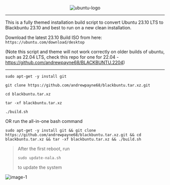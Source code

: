 <p align="center"><img src="https://i.ibb.co/dJndJ41/ubuntu-logo.png" alt="ubuntu-logo" border="0">

* * *
This is a fully themed installation build script to convert Ubuntu 23.10 LTS to Blackbuntu 23.10 and best to run on a new clean installation. 

Download the latest 23.10 Build ISO from here: `https://ubuntu.com/download/desktop`

(Note this script and theme will not work correctly on older builds of ubuntu, such as 22.04 LTS, check this repo for one for 22.04 - https://github.com/andrewpayne68/BLACKBUNTU.2204)
* * *

```
sudo apt-get -y install git
```
```
git clone https://github.com/andrewpayne68/blackbuntu.tar.xz.git
```
```
cd blackbuntu.tar.xz
```
```
tar -xf blackbuntu.tar.xz
```
```
./build.sh
```

OR run the all-in-one bash command
```
sudo apt-get -y install git && git clone https://github.com/andrewpayne68/blackbuntu.tar.xz.git && cd blackbuntu.tar.xz && tar -xf blackbuntu.tar.xz && ./build.sh
```



 > After the first reboot, run 
 > ```
 > sudo update-nala.sh
 > ```
 > to update the system




![image-1](https://github.com/andrewpayne68/BLACKBUNTU.TAR.XZ/blob/main/Blackbuntu-desktop.jpg)


